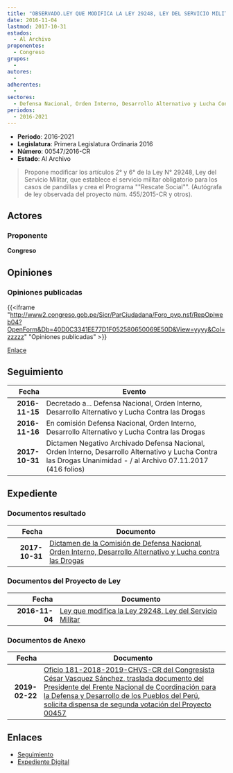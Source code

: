 ```yaml
---
title: "OBSERVADO.LEY QUE MODIFICA LA LEY 29248, LEY DEL SERVICIO MILITAR"
date: 2016-11-04
lastmod: 2017-10-31
estados: 
  - Al Archivo
proponentes: 
  - Congreso
grupos: 
  - 
autores: 
  - 
adherentes: 
  - 
sectores: 
  - Defensa Nacional, Orden Interno, Desarrollo Alternativo y Lucha Contra las Drogas
periodos: 
  - 2016-2021
---
```


- **Periodo**: 2016-2021
- **Legislatura**: Primera Legislatura Ordinaria 2016
- **Número**: 00547/2016-CR
- **Estado**: Al Archivo

> Propone modificar los artículos 2° y 6° de la Ley N° 29248, Ley del Servicio Militar, que establece el servicio militar obligatorio para los casos de pandillas y crea el Programa ""Rescate Social"". (Autógrafa de ley observada del proyecto núm. 455/2015-CR y otros).


## Actores

### Proponente

**Congreso**


## Opiniones

### Opiniones publicadas

{{<iframe "http://www2.congreso.gob.pe/Sicr/ParCiudadana/Foro_pvp.nsf/RepOpiweb04?OpenForm&Db=40D0C3341EE77D1F052580650069E50D&View=yyyy&Col=zzzzz" "Opiniones publicadas" >}}

[Enlace](http://www2.congreso.gob.pe/Sicr/ParCiudadana/Foro_pvp.nsf/RepOpiweb04?OpenForm&Db=40D0C3341EE77D1F052580650069E50D&View=yyyy&Col=zzzzz)

## Seguimiento

| Fecha | Evento |
|------:|--------|
| **2016-11-15** | Decretado a... Defensa Nacional, Orden Interno, Desarrollo Alternativo y Lucha Contra las Drogas|
| **2016-11-16** | En comisión Defensa Nacional, Orden Interno, Desarrollo Alternativo y Lucha Contra las Drogas|
| **2017-10-31** | Dictamen Negativo Archivado Defensa Nacional, Orden Interno, Desarrollo Alternativo y Lucha Contra las Drogas Unanimidad - / al Archivo 07.11.2017 (416 folios)|


## Expediente


### Documentos resultado

| Fecha | Documento |
|------:|--------|
| **2017-10-31** | [Dictamen de la Comisión de Defensa Nacional, Orden Interno, Desarrollo Alternativo y Lucha contra las Drogas](http://www.leyes.congreso.gob.pe/Documentos/2016_2021/Dictamenes/Proyectos_de_Ley/00547DC07MAY20171031.pdf) |

### Documentos del Proyecto de Ley

| Fecha | Documento |
|------:|--------|
| **2016-11-04** | [Ley que modifica la Ley 29248, Ley del Servicio Militar](http://www.leyes.congreso.gob.pe/Documentos/2016_2021/Proyectos_de_Ley_y_de_Resoluciones_Legislativas/PL0054720161104.pdf) |

### Documentos de Anexo

| Fecha | Documento |
|------:|--------|
| **2019-02-22** | [Oficio 181-2018-2019-CHVS-CR del Congresista César Vasquez Sánchez, traslada documento del Presidente del Frente Nacional de Coordinación para la Defensa y Desarrollo de los Pueblos del Perú, solicita dispensa de segunda votación del Proyecto 00457](http://www.leyes.congreso.gob.pe/Documentos/2016_2021/Oficios/Congresistas/OFICIO-181-2018-2019-CHVS-CR.pdf) |

## Enlaces 

- [Seguimiento](http://www2.congreso.gob.pe/Sicr/TraDocEstProc/CLProLey2016.nsf/f7fff46988ca05b1052578e100829cc7/6c72d4e0e651109b0525806400615a6a?OpenDocument)
- [Expediente Digital](http://www2.congreso.gob.pe/Sicr/TraDocEstProc/CLProLey2016.nsf/f7fff46988ca05b1052578e100829cc7/6c72d4e0e651109b0525806400615a6a?OpenDocument&Click=05257FB7005EB655.eb71d0cf91d8294e05256cdf006b5706/$Body/0.1C6C)
